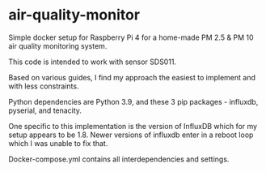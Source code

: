# air-quality-monitor

Simple docker setup for Raspberry Pi 4 for a home-made PM 2.5 & PM 10 air quality monitoring system. 

This code is intended to work with sensor SDS011. 

Based on various guides, I find my approach the easiest to implement and with less constraints.

Python dependencies are Python 3.9, and these 3 pip packages - influxdb, pyserial, and tenacity.

One specific to this implementation is the version of InfluxDB which for my setup appears to be 1.8. Newer versions of influxdb enter in a reboot loop which I was unable to fix that.

Docker-compose.yml contains all interdependencies and settings.
